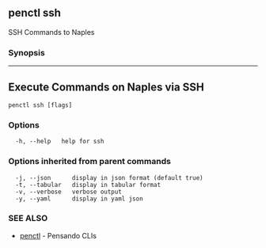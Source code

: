 ## penctl ssh

SSH Commands to Naples

### Synopsis



------------------------------------
 Execute Commands on Naples via SSH 
------------------------------------


```
penctl ssh [flags]
```

### Options

```
  -h, --help   help for ssh
```

### Options inherited from parent commands

```
  -j, --json      display in json format (default true)
  -t, --tabular   display in tabular format
  -v, --verbose   verbose output
  -y, --yaml      display in yaml json
```

### SEE ALSO
* [penctl](penctl.md)	 - Pensando CLIs


